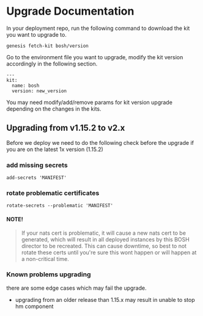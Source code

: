 # Upgrade Documentation
In your deployment repo, run the following command to download the kit you want to
upgrade to.

```
genesis fetch-kit bosh/version
```

Go to the environment file you want to upgrade, modify the kit version accordingly
in the following section.

```
---
kit:
  name: bosh
  version: new_version
```

You may need modify/add/remove params for kit version upgrade depending on the changes in the kits.


## Upgrading from v1.15.2 to v2.x
Before we deploy we need to do the following
check before the upgrade if you are on the latest 1x version (1.15.2)
### add missing secrets
`add-secrets 'MANIFEST'`
### rotate problematic certificates
`rotate-secrets --problematic 'MANIFEST'`
#### NOTE!
> If your nats cert is problematic, it will cause a new nats cert to be generated, which will result in all deployed instances by this BOSH director to be recreated.  This can cause downtime, so best to not rotate these certs until you're sure this wont happen or will happen at a non-critical time.


### Known problems upgrading
there are some edge cases which may fail the upgrade.
- upgrading from an older release than 1.15.x may result in unable to stop hm component 
